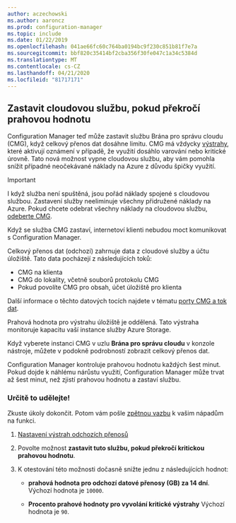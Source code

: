 ```yaml
---
author: aczechowski
ms.author: aaroncz
ms.prod: configuration-manager
ms.topic: include
ms.date: 01/22/2019
ms.openlocfilehash: 041ae66fc60c764ba0194bc9f230c851b81f7e7a
ms.sourcegitcommit: bbf820c35414bf2cba356f30fe047c1a34c5384d
ms.translationtype: MT
ms.contentlocale: cs-CZ
ms.lasthandoff: 04/21/2020
ms.locfileid: "81717171"
---
```

## <a name="stop-cloud-service-when-it-exceeds-threshold"></a><a name="bkmk_cmg"></a>Zastavit cloudovou službu, pokud překročí prahovou hodnotu
<!--3735092-->

Configuration Manager teď může zastavit službu Brána pro správu cloudu (CMG), když celkový přenos dat dosáhne limitu. CMG má vždycky [výstrahy](../../../../clients/manage/cmg/monitor-clients-cloud-management-gateway.md#set-up-outbound-traffic-alerts), které aktivují oznámení v případě, že využití dosáhlo varování nebo kritické úrovně. Tato nová možnost vypne cloudovou službu, aby vám pomohla snížit případné neočekávané náklady na Azure z důvodu špičky využití. 

> [!Important]  
> I když služba není spuštěná, jsou pořád náklady spojené s cloudovou službou. Zastavení služby neeliminuje všechny přidružené náklady na Azure. Pokud chcete odebrat všechny náklady na cloudovou službu, [odeberte CMG](../../../../clients/manage/cmg/setup-cloud-management-gateway.md#modify-a-cmg).  
> 
> Když se služba CMG zastaví, internetoví klienti nebudou moct komunikovat s Configuration Manager.  

Celkový přenos dat (odchozí) zahrnuje data z cloudové služby a účtu úložiště. Tato data pocházejí z následujících toků:
- CMG na klienta  
- CMG do lokality, včetně souborů protokolu CMG  
- Pokud povolíte CMG pro obsah, účet úložiště pro klienta  

Další informace o těchto datových tocích najdete v tématu [porty CMG a tok dat](../../../../clients/manage/cmg/plan-cloud-management-gateway.md#ports-and-data-flow).

Prahová hodnota pro výstrahu úložiště je oddělená. Tato výstraha monitoruje kapacitu vaší instance služby Azure Storage.

Když vyberete instanci CMG v uzlu **Brána pro správu cloudu** v konzole nástroje, můžete v podokně podrobností zobrazit celkový přenos dat. 

Configuration Manager kontroluje prahovou hodnotu každých šest minut. Pokud dojde k náhlému nárůstu využití, Configuration Manager může trvat až šest minut, než zjistí prahovou hodnotu a zastaví službu.


### <a name="try-it-out"></a>Určitě to udělejte!

Zkuste úkoly dokončit. Potom vám pošle [zpětnou vazbu](../../../../understand/find-help.md#product-feedback) k vašim nápadům na funkci.

1. [Nastavení výstrah odchozích přenosů](../../../../clients/manage/cmg/monitor-clients-cloud-management-gateway.md#set-up-outbound-traffic-alerts)  

2. Povolte možnost **zastavit tuto službu, pokud překročí kritickou prahovou hodnotu**.  

3. K otestování této možnosti dočasně snižte jednu z následujících hodnot:  

    - **prahová hodnota pro odchozí datové přenosy (GB) za 14 dní**. Výchozí hodnota je `10000`.  

    - **Procento prahové hodnoty pro vyvolání kritické výstrahy** Výchozí hodnota je `90`.  

